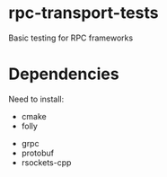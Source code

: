 # rpc-transport-tests
Basic testing for RPC frameworks

# Dependencies

Need to install:
+ cmake
+ folly
* grpc
* protobuf
* rsockets-cpp
